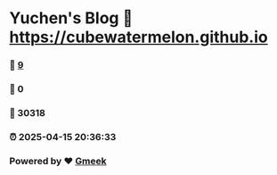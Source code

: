 # Yuchen's Blog :link: https://cubewatermelon.github.io 
### :page_facing_up: [9](https://cubewatermelon.github.io/tag.html) 
### :speech_balloon: 0 
### :hibiscus: 30318 
### :alarm_clock: 2025-04-15 20:36:33 
### Powered by :heart: [Gmeek](https://github.com/Meekdai/Gmeek)
